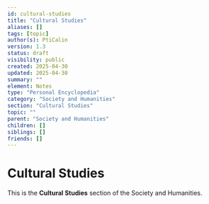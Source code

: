 ```yaml
---
id: cultural-studies
title: "Cultural Studies"
aliases: []
tags: [topic]
author(s): PtiCalin
version: 1.3
status: draft
visibility: public
created: 2025-04-30
updated: 2025-04-30
summary: ""
element: Notes
type: "Personal Encyclopedia"
category: "Society and Humanities"
section: "Cultural Studies"
topic: ""
parent: "Society and Humanities"
children: []
siblings: []
friends: []
---
```

# Cultural Studies

This is the **Cultural Studies** section of the Society and Humanities.
